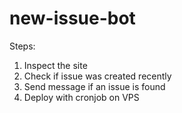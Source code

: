 # new-issue-bot

Steps:

1. Inspect the site
2. Check if issue was created recently
3. Send message if an issue is found
4. Deploy with cronjob on VPS
